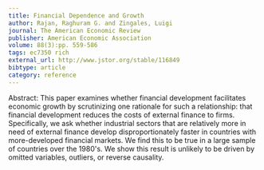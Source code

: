 ```yaml
---
title: Financial Dependence and Growth
author: Rajan, Raghuram G. and Zingales, Luigi
journal: The American Economic Review
publisher: American Economic Association
volume: 88(3):pp. 559-586
tags: ec7350 rich
external_url: http://www.jstor.org/stable/116849
bibtype: article
category: reference
---
```

Abstract: This paper examines whether financial development facilitates economic growth by scrutinizing one rationale for such a relationship: that financial development reduces the costs of external finance to firms. Specifically, we ask whether industrial sectors that are relatively more in need of external finance develop disproportionately faster in countries with more-developed financial markets. We find this to be true in a large sample of countries over the 1980's. We show this result is unlikely to be driven by omitted variables, outliers, or reverse causality.
